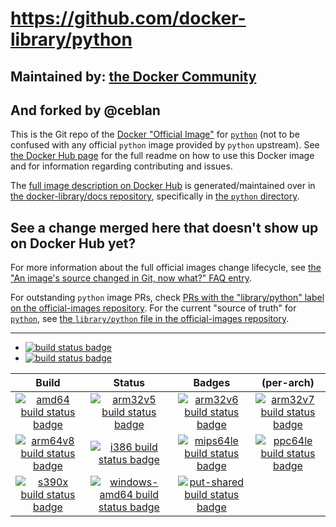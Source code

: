 # https://github.com/docker-library/python

## Maintained by: [the Docker Community](https://github.com/docker-library/python)
## And forked by @ceblan
This is the Git repo of the [Docker "Official Image"](https://github.com/docker-library/official-images#what-are-official-images) for [`python`](https://hub.docker.com/_/python/) (not to be confused with any official `python` image provided by `python` upstream). See [the Docker Hub page](https://hub.docker.com/_/python/) for the full readme on how to use this Docker image and for information regarding contributing and issues.

The [full image description on Docker Hub](https://hub.docker.com/_/python/) is generated/maintained over in [the docker-library/docs repository](https://github.com/docker-library/docs), specifically in [the `python` directory](https://github.com/docker-library/docs/tree/master/python).

## See a change merged here that doesn't show up on Docker Hub yet?

For more information about the full official images change lifecycle, see [the "An image's source changed in Git, now what?" FAQ entry](https://github.com/docker-library/faq#an-images-source-changed-in-git-now-what).

For outstanding `python` image PRs, check [PRs with the "library/python" label on the official-images repository](https://github.com/docker-library/official-images/labels/library%2Fpython). For the current "source of truth" for [`python`](https://hub.docker.com/_/python/), see [the `library/python` file in the official-images repository](https://github.com/docker-library/official-images/blob/master/library/python).

---

-	[![build status badge](https://img.shields.io/github/workflow/status/docker-library/python/GitHub%20CI/master?label=GitHub%20CI)](https://github.com/docker-library/python/actions?query=workflow%3A%22GitHub+CI%22+branch%3Amaster)
-	[![build status badge](https://img.shields.io/jenkins/s/https/doi-janky.infosiftr.net/job/update.sh/job/python.svg?label=Automated%20update.sh)](https://doi-janky.infosiftr.net/job/update.sh/job/python/)

| Build | Status | Badges | (per-arch) |
|:-:|:-:|:-:|:-:|
| [![amd64 build status badge](https://img.shields.io/jenkins/s/https/doi-janky.infosiftr.net/job/multiarch/job/amd64/job/python.svg?label=amd64)](https://doi-janky.infosiftr.net/job/multiarch/job/amd64/job/python/) | [![arm32v5 build status badge](https://img.shields.io/jenkins/s/https/doi-janky.infosiftr.net/job/multiarch/job/arm32v5/job/python.svg?label=arm32v5)](https://doi-janky.infosiftr.net/job/multiarch/job/arm32v5/job/python/) | [![arm32v6 build status badge](https://img.shields.io/jenkins/s/https/doi-janky.infosiftr.net/job/multiarch/job/arm32v6/job/python.svg?label=arm32v6)](https://doi-janky.infosiftr.net/job/multiarch/job/arm32v6/job/python/) | [![arm32v7 build status badge](https://img.shields.io/jenkins/s/https/doi-janky.infosiftr.net/job/multiarch/job/arm32v7/job/python.svg?label=arm32v7)](https://doi-janky.infosiftr.net/job/multiarch/job/arm32v7/job/python/) |
| [![arm64v8 build status badge](https://img.shields.io/jenkins/s/https/doi-janky.infosiftr.net/job/multiarch/job/arm64v8/job/python.svg?label=arm64v8)](https://doi-janky.infosiftr.net/job/multiarch/job/arm64v8/job/python/) | [![i386 build status badge](https://img.shields.io/jenkins/s/https/doi-janky.infosiftr.net/job/multiarch/job/i386/job/python.svg?label=i386)](https://doi-janky.infosiftr.net/job/multiarch/job/i386/job/python/) | [![mips64le build status badge](https://img.shields.io/jenkins/s/https/doi-janky.infosiftr.net/job/multiarch/job/mips64le/job/python.svg?label=mips64le)](https://doi-janky.infosiftr.net/job/multiarch/job/mips64le/job/python/) | [![ppc64le build status badge](https://img.shields.io/jenkins/s/https/doi-janky.infosiftr.net/job/multiarch/job/ppc64le/job/python.svg?label=ppc64le)](https://doi-janky.infosiftr.net/job/multiarch/job/ppc64le/job/python/) |
| [![s390x build status badge](https://img.shields.io/jenkins/s/https/doi-janky.infosiftr.net/job/multiarch/job/s390x/job/python.svg?label=s390x)](https://doi-janky.infosiftr.net/job/multiarch/job/s390x/job/python/) | [![windows-amd64 build status badge](https://img.shields.io/jenkins/s/https/doi-janky.infosiftr.net/job/multiarch/job/windows-amd64/job/python.svg?label=windows-amd64)](https://doi-janky.infosiftr.net/job/multiarch/job/windows-amd64/job/python/) | [![put-shared build status badge](https://img.shields.io/jenkins/s/https/doi-janky.infosiftr.net/job/put-shared/job/light/job/python.svg?label=put-shared)](https://doi-janky.infosiftr.net/job/put-shared/job/light/job/python/) |

<!-- THIS FILE IS GENERATED BY https://github.com/docker-library/docs/blob/master/generate-repo-stub-readme.sh -->
